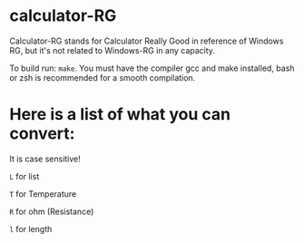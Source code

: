 # calculator-RG
 
Calculator-RG stands for Calculator Really Good in reference of Windows RG, but it's not related to Windows-RG in any capacity.

To build run: ```make```. You must have the compiler gcc and make installed, bash or zsh is recommended for a smooth compilation.

# Here is a list of what you can convert:
It is case sensitive!

```L``` for list

```T``` for Temperature

```R``` for ohm (Resistance)

```l``` for length